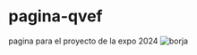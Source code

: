 # pagina-qvef
pagina para el proyecto de la expo 2024
![borja](https://github.com/user-attachments/assets/e24a5f07-4d57-4466-8f46-3524d925e357)
